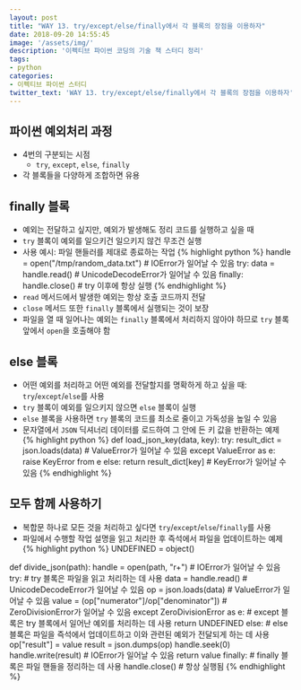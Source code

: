 ```yaml
---
layout: post
title: "WAY 13. try/except/else/finally에서 각 블록의 장점을 이용하자"
date: 2018-09-20 14:55:45
image: '/assets/img/'
description: '이펙티브 파이썬 코딩의 기술 책 스터디 정리'
tags:
- python
categories:
- 이펙티브 파이썬 스터디
twitter_text: 'WAY 13. try/except/else/finally에서 각 블록의 장점을 이용하자'
---
```


## 파이썬 예외처리 과정
- 4번의 구분되는 시점
  - `try`, `except`, `else`, `finally`
- 각 블록들을 다양하게 조합하면 유용

## finally 블록
- 예외는 전달하고 싶지만, 예외가 발생해도 정리 코드를 실행하고 싶을 때
- `try` 블록이 예외를 일으키건 일으키지 않건 무조건 실행
- 사용 예시: 파일 핸들러를 제대로 종료하는 작업
{% highlight python %}
handle = open("/tmp/random_data.txt") # IOError가 일어날 수 있음
try:
    data = handle.read()  # UnicodeDecodeError가 일어날 수 있음
finally:
    handle.close()        # try 이후에 항상 실행
{% endhighlight %}
- `read` 메서드에서 발생한 예외는 항상 호출 코드까지 전달
- `close` 메서드 또한 `finally` 블록에서 실행되는 것이 보장
- 파일을 열 때 일어나는 예외는 `finally` 블록에서 처리하지 않아야 하므로 `try` 블록 앞에서 `open`을 호출해야 함

## else 블록
- 어떤 예외를 처리하고 어떤 예외를 전달할지를 명확하게 하고 싶을 때: `try`/`except`/`else`를 사용
- `try` 블록이 예외를 일으키지 않으면 `else` 블록이 실행
- `else` 블록을 사용하면 `try` 블록의 코드를 최소로 줄이고 가독성을 높일 수 있음
- 문자열에서 `JSON` 딕셔너리 데이터를 로드하여 그 안에 든 키 값을 반환하는 예제
{% highlight python %}
def load_json_key(data, key):
    try:
        result_dict = json.loads(data)    # ValueError가 일어날 수 있음
    except ValueError as e:
        raise KeyError from e
    else:
        return result_dict[key]           # KeyError가 일어날 수 있음
{% endhighlight %}

## 모두 함께 사용하기
- 복합문 하나로 모든 것을 처리하고 싶다면 `try`/`except`/`else`/`finally`를 사용
- 파일에서 수행할 작업 설명을 읽고 처리한 후 즉석에서 파일을 업데이트하는 예제
{% highlight python %}
UNDEFINED = object()

def divide_json(path):
    handle = open(path, "r+")                         # IOError가 일어날 수 있음
    try:                                              # try 블록은 파일을 읽고 처리하는 데 사용
        data = handle.read()                          # UnicodeDecodeError가 일어날 수 있음
        op = json.loads(data)                         # ValueError가 일어날 수 있음
        value = (op["numerator"]/op["denominator"])   # ZeroDivisionError가 일어날 수 있음
    except ZeroDivisionError as e:                    # except 블록은 try 블록에서 일어난 예외를 처리하는 데 사용
        return UNDEFINED
    else:                                             # else 블록은 파일을 즉석에서 업데이트하고 이와 관련된 예외가 전달되게 하는 데 사용
        op["result"] = value
        result = json.dumps(op)
        handle.seek(0)
        handle.write(result)                          # IOError가 일어날 수 있음
        return value
    finally:                                          # finally 블록은 파일 핸들을 정리하는 데 사용
        handle.close()                                # 항상 실행됨
{% endhighlight %}

